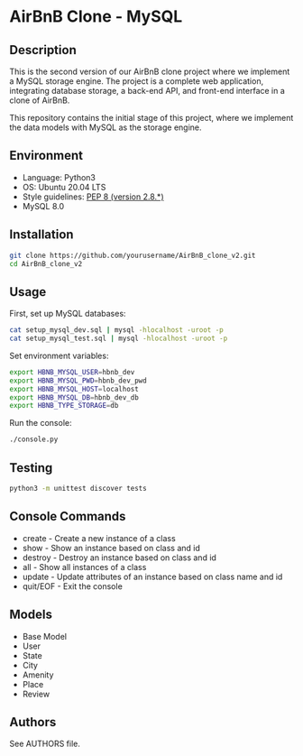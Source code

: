 # AirBnB Clone - MySQL

## Description
This is the second version of our AirBnB clone project where we implement a MySQL storage engine. The project is a complete web application, integrating database storage, a back-end API, and front-end interface in a clone of AirBnB.

This repository contains the initial stage of this project, where we implement the data models with MySQL as the storage engine.

## Environment
* Language: Python3
* OS: Ubuntu 20.04 LTS
* Style guidelines: [PEP 8 (version 2.8.*)](https://www.python.org/dev/peps/pep-0008/)
* MySQL 8.0

## Installation
```bash
git clone https://github.com/yourusername/AirBnB_clone_v2.git
cd AirBnB_clone_v2
```

## Usage
First, set up MySQL databases:
```bash
cat setup_mysql_dev.sql | mysql -hlocalhost -uroot -p
cat setup_mysql_test.sql | mysql -hlocalhost -uroot -p
```

Set environment variables:
```bash
export HBNB_MYSQL_USER=hbnb_dev
export HBNB_MYSQL_PWD=hbnb_dev_pwd
export HBNB_MYSQL_HOST=localhost
export HBNB_MYSQL_DB=hbnb_dev_db
export HBNB_TYPE_STORAGE=db
```

Run the console:
```bash
./console.py
```

## Testing
```bash
python3 -m unittest discover tests
```

## Console Commands
* create - Create a new instance of a class
* show - Show an instance based on class and id
* destroy - Destroy an instance based on class and id
* all - Show all instances of a class
* update - Update attributes of an instance based on class name and id
* quit/EOF - Exit the console

## Models
* Base Model
* User
* State
* City
* Amenity
* Place
* Review

## Authors
See AUTHORS file.
